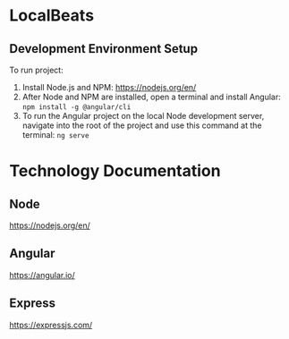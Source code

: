 # LocalBeats
## Development Environment Setup
To run project:
1. Install Node.js and NPM: https://nodejs.org/en/
2. After Node and NPM are installed, open a terminal and install Angular:
`npm install -g @angular/cli`
3. To run the Angular project on the local Node development server, navigate into the root of the project and use this command at the terminal:
`ng serve`

# Technology Documentation
## Node
https://nodejs.org/en/
## Angular
https://angular.io/
## Express
https://expressjs.com/
